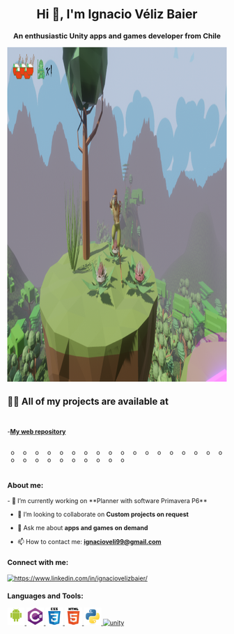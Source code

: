 <h1 align="center">Hi 👋, I'm Ignacio Véliz Baier</h1>
<h3 align="center">An enthusiastic Unity apps and games developer from Chile</h3>

<img src="https://github.com/IgnacioVelizBaier/Portafolio/blob/main/qzeDLn.png" width="1366" height="768" />

<h2 align="left">👨‍💻 All of my projects are available at </h2> 

<br>

-[**My web repository**](https://IgnacioVelizBaier.github.io/Portafolio/)

<br>
&nbsp; o &#160;
&nbsp; o &#160;
&nbsp; o &#160;
&nbsp; o &#160;
&nbsp; o &#160;
&nbsp; o &#160;
&nbsp; o &#160;
&nbsp; o &#160;
&nbsp; o &#160;
&nbsp; o &#160;
&nbsp; o &#160;
&nbsp; o &#160;
&nbsp; o &#160;
&nbsp; o &#160;
&nbsp; o &#160;
&nbsp; o &#160;
&nbsp; o &#160;
&nbsp; o &#160;
&nbsp; o &#160;
&nbsp; o &#160;
&nbsp; o &#160;
&nbsp; o &#160;
&nbsp; o &#160;
&nbsp; o &#160;
&nbsp; o &#160;
&nbsp; o &#160;
&nbsp; o &#160;
&nbsp; o &#160;

<br>

<br>

<h3 align="left">About me: </h3>
- 🔭 I’m currently working on **Planner with software Primavera P6**

- 👯 I’m looking to collaborate on **Custom projects on request**

- 💬 Ask me about **apps and games on demand**

- 📫 How to contact me: **ignacioveli99@gmail.com**

<h3 align="left">Connect with me:</h3>
<p align="left">
<a href="https://www.linkedin.com/in/ignaciovelizbaier/" target="blank"><img align="center" src="https://raw.githubusercontent.com/rahuldkjain/github-profile-readme-generator/master/src/images/icons/Social/linked-in-alt.svg" alt="https://www.linkedin.com/in/ignaciovelizbaier/" height="30" width="40" /></a>
</p>

<h3 align="left">Languages and Tools:</h3>
<p align="left"> <a href="https://developer.android.com" target="_blank" rel="noreferrer"> <img src="https://raw.githubusercontent.com/devicons/devicon/master/icons/android/android-original-wordmark.svg" alt="android" width="40" height="40"/> </a> <a href="https://www.w3schools.com/cs/" target="_blank" rel="noreferrer"> <img src="https://raw.githubusercontent.com/devicons/devicon/master/icons/csharp/csharp-original.svg" alt="csharp" width="40" height="40"/> </a> <a href="https://www.w3schools.com/css/" target="_blank" rel="noreferrer"> <img src="https://raw.githubusercontent.com/devicons/devicon/master/icons/css3/css3-original-wordmark.svg" alt="css3" width="40" height="40"/> </a> <a href="https://www.w3.org/html/" target="_blank" rel="noreferrer"> <img src="https://raw.githubusercontent.com/devicons/devicon/master/icons/html5/html5-original-wordmark.svg" alt="html5" width="40" height="40"/> </a> <a href="https://www.python.org" target="_blank" rel="noreferrer"> <img src="https://raw.githubusercontent.com/devicons/devicon/master/icons/python/python-original.svg" alt="python" width="40" height="40"/> </a> <a href="https://unity.com/" target="_blank" rel="noreferrer"> <img src="https://www.vectorlogo.zone/logos/unity3d/unity3d-icon.svg" alt="unity" width="40" height="40"/> </a> </p>

